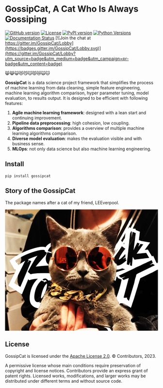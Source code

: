 GossipCat, A Cat Who Is Always Gossiping
========================================

[![GitHub version](https://badge.fury.io/gh/Ewen2015%2FGossipCat.svg)](https://badge.fury.io/gh/Ewen2015%2FGossipCat)
[![License](https://img.shields.io/badge/License-Apache%202.0-blue.svg)](https://opensource.org/licenses/Apache-2.0)
[![PyPI version](https://badge.fury.io/py/gossipcat.svg)](https://badge.fury.io/py/gossipcat)
[![Python Versions](https://img.shields.io/pypi/pyversions/gossipcat.svg)](https://pypi.python.org/pypi/gossipcat)
[![Documentation Status](https://readthedocs.org/projects/gossipcat/badge/?version=latest)](https://gossipcat.readthedocs.io/en/latest/?badge=latest)
[![Join the chat at https://gitter.im/GossipCat/Lobby](https://badges.gitter.im/GossipCat/Lobby.svg)](https://gitter.im/GossipCat/Lobby?utm_source=badge&utm_medium=badge&utm_campaign=pr-badge&utm_content=badge)

😸😹😺😻😼😽😾😿🙀🐱

**GossipCat** is a data science project framework that simplifies the process of machine learning from data cleaning, simple feature engineering, machine learning algorithm comparison, hyper parameter tuning, model evaluation, to results output. It is designed to be efficient with following features:

1. **Agile machine learning framework**: designed with a lean start and continuing improvement.
2. **Pipeline data preprocessing**: high cohesion, low coupling.
3. **Algorithms comparison**: provides a overview of multiple machine learning algorithms comparison.
4. **Diverse model evaluation**: makes the evaluation visible and with business sense.
5. **MLOps**: not only data science but also machine learning engineering.

Install
----------------------

```shell
pip install gossipcat
```

Story of the GossipCat
----------------------

The package names after a cat of my friend, LEEverpool. 

<img src="https://raw.githubusercontent.com/Ewen2015/GossipCat/master/GossipCat.jpeg">


License
-------

GossipCat is licensed under the [Apache License 2.0](https://github.com/Ewen2015/GossipCat/blob/master/LICENSE). © Contributors, 2023.

A permissive license whose main conditions require preservation of copyright and license notices. Contributors provide an express grant of patent rights. Licensed works, modifications, and larger works may be distributed under different terms and without source code.
